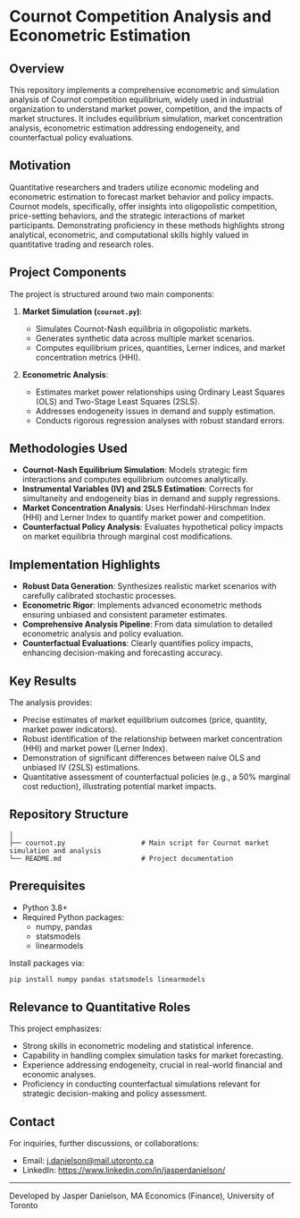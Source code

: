 # Cournot Competition Analysis and Econometric Estimation

## Overview

This repository implements a comprehensive econometric and simulation analysis of Cournot competition equilibrium, widely used in industrial organization to understand market power, competition, and the impacts of market structures. It includes equilibrium simulation, market concentration analysis, econometric estimation addressing endogeneity, and counterfactual policy evaluations.

## Motivation

Quantitative researchers and traders utilize economic modeling and econometric estimation to forecast market behavior and policy impacts. Cournot models, specifically, offer insights into oligopolistic competition, price-setting behaviors, and the strategic interactions of market participants. Demonstrating proficiency in these methods highlights strong analytical, econometric, and computational skills highly valued in quantitative trading and research roles.

## Project Components

The project is structured around two main components:

1. **Market Simulation (`cournot.py`)**:
   - Simulates Cournot-Nash equilibria in oligopolistic markets.
   - Generates synthetic data across multiple market scenarios.
   - Computes equilibrium prices, quantities, Lerner indices, and market concentration metrics (HHI).

2. **Econometric Analysis**:
   - Estimates market power relationships using Ordinary Least Squares (OLS) and Two-Stage Least Squares (2SLS).
   - Addresses endogeneity issues in demand and supply estimation.
   - Conducts rigorous regression analyses with robust standard errors.

## Methodologies Used

- **Cournot-Nash Equilibrium Simulation**: Models strategic firm interactions and computes equilibrium outcomes analytically.
- **Instrumental Variables (IV) and 2SLS Estimation**: Corrects for simultaneity and endogeneity bias in demand and supply regressions.
- **Market Concentration Analysis**: Uses Herfindahl-Hirschman Index (HHI) and Lerner Index to quantify market power and competition.
- **Counterfactual Policy Analysis**: Evaluates hypothetical policy impacts on market equilibria through marginal cost modifications.

## Implementation Highlights

- **Robust Data Generation**: Synthesizes realistic market scenarios with carefully calibrated stochastic processes.
- **Econometric Rigor**: Implements advanced econometric methods ensuring unbiased and consistent parameter estimates.
- **Comprehensive Analysis Pipeline**: From data simulation to detailed econometric analysis and policy evaluation.
- **Counterfactual Evaluations**: Clearly quantifies policy impacts, enhancing decision-making and forecasting accuracy.

## Key Results

The analysis provides:

- Precise estimates of market equilibrium outcomes (price, quantity, market power indicators).
- Robust identification of the relationship between market concentration (HHI) and market power (Lerner Index).
- Demonstration of significant differences between naive OLS and unbiased IV (2SLS) estimations.
- Quantitative assessment of counterfactual policies (e.g., a 50% marginal cost reduction), illustrating potential market impacts.

## Repository Structure

```
│
├── cournot.py                   # Main script for Cournot market simulation and analysis
└── README.md                    # Project documentation
```

## Prerequisites

- Python 3.8+
- Required Python packages:
  - numpy, pandas
  - statsmodels
  - linearmodels

Install packages via:
```bash
pip install numpy pandas statsmodels linearmodels
```

## Relevance to Quantitative Roles

This project emphasizes:
- Strong skills in econometric modeling and statistical inference.
- Capability in handling complex simulation tasks for market forecasting.
- Experience addressing endogeneity, crucial in real-world financial and economic analyses.
- Proficiency in conducting counterfactual simulations relevant for strategic decision-making and policy assessment.

## Contact

For inquiries, further discussions, or collaborations:
- Email: j.danielson@mail.utoronto.ca
- LinkedIn: https://www.linkedin.com/in/jasperdanielson/

---

Developed by Jasper Danielson, MA Economics (Finance), University of Toronto
